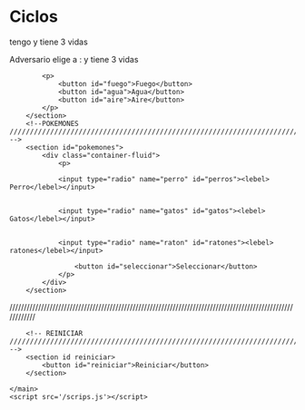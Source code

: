 <!DOCTYPE html>
<html>

<head>
    <meta charset="utf-8">
    <meta name="viewport" content="width=device-width">
    <title>ciclos</title>
    <link href="bootstrap.min1.css" rel="stylesheet" type="text/css" />
    

</head>

<body>
    <main>
        <!-- -->
        <h1 class="title">Ciclos</h1>
        <!-- PODERES //////////////////////////////////////////////////////////////////////////////-->
        <section id poderes>
            <p>tengo <span id="usuario"> </span> y tiene 3 vidas</p>
            <p>Adversario elige a : <span id="adversario"></span> y tiene 3 vidas</p>
            
            <p>
                <button id="fuego">Fuego</button>
                <button id="agua">Agua</button>
                <button id="aire">Aire</button>
            </p>
        </section>
        <!--POKEMONES ////////////////////////////////////////////////////////////////////////// -->
        <section id="pokemones">
            <div class="container-fluid">
                <p>
                
                <input type="radio" name="perro" id="perros"><lebel> Perro</lebel></input>
                
                
                <input type="radio" name="gatos" id="gatos"><lebel> Gatos</lebel></input>
                
                
                <input type="radio" name="raton" id="ratones"><lebel> ratones</lebel></input>
                
                    <button id="seleccionar">Seleccionar</button>
                </p>
            </div> 
        </section>
   ////////////////////////////////////////////////////////////////////////////////////////////////////////////     
        <!--///////////////MENSAJES/////////////////////////////////////////////////////////////// -->
        <section>
            <p id="mensajes"></p>
        </section>

        <!-- REINICIAR ////////////////////////////////////////////////////////////////////////////// -->
        <section id reiniciar>
            <button id="reiniciar">Reiniciar</button>
        </section>

    </main>
    <script src='/scrips.js'></script>
</body>


</html>
